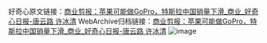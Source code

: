 好奇心原文链接：[商业剪报：苹果可能做GoPro，特斯拉中国销量下滑_商业_好奇心日报-唐云路 许冰清](https://www.qdaily.com/articles/5209.html)
WebArchive归档链接：[商业剪报：苹果可能做GoPro，特斯拉中国销量下滑_商业_好奇心日报-唐云路 许冰清](http://web.archive.org/web/20190623164210/https://www.qdaily.com/articles/5209.html)
![image](http://ww3.sinaimg.cn/large/007d5XDply1g3wgmnz6l0j30u04tvnpd)